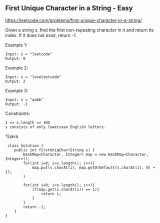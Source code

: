 ## First Unique Character in a String - Easy

https://leetcode.com/problems/first-unique-character-in-a-string/

Given a string s, find the first non-repeating character in it and return its index. If it does not exist, return -1.

 

Example 1:

    Input: s = "leetcode"
    Output: 0
Example 2:

    Input: s = "loveleetcode"
    Output: 2
Example 3:

    Input: s = "aabb"
    Output: -1


Constraints:

    1 <= s.length <= 105
    s consists of only lowercase English letters.
    
 :cupid:java

     class Solution {
        public int firstUniqChar(String s) {
            HashMap<Character, Integer> map = new HashMap<Character, Integer>();
            for(int i=0; i<s.length(); i++){
                map.put(s.charAt(i), map.getOrDefault(s.charAt(i), 0) + 1);
            }

            for(int i=0; i<s.length(); i++){
                if(map.get(s.charAt(i)) == 1){
                    return i;
                }
            }
            return -1;
        }
    }
